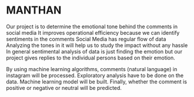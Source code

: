 # MANTHAN

Our project is to determine the emotional tone behind the comments in social media It improves operational efficiency because we can identify sentiments in the comments Social Media has regular flow of data Analyzing the tones in it will help us to study the impact without any hassle In general sentimental analysis of data is just finding the emotion but our project gives replies to the individual persons based on their emotion.

By using machine learning algorithms, comments (natural language) in instagram will be processed. Exploratory analysis have to be done on the data. Machine learning model will be built. Finally, whether the comment is positive or negative or neutral will be predicted.

